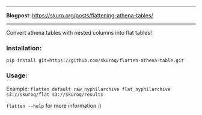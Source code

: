 
---

**Blogpost**: <a href="https://skuro.org/posts/flattening-athena-tables/" target="_blank">https://skuro.org/posts/flattening-athena-tables/</a> 

---

Convert athena tables with nested columns into flat tables!

### Installation:  
```pip install git+https://github.com/skuroq/flatten-athena-table.git```

### Usage:  

Example: ```flatten default raw_nyphilarchive flat_nyphilarchive s3://skuroq/flat s3://skuroq/results```

```flatten --help``` for more information :)
